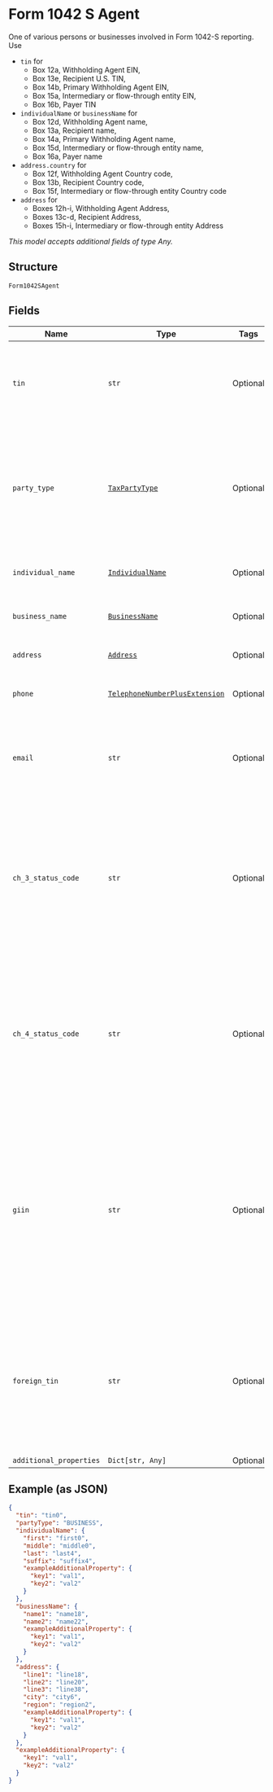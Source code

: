 
# Form 1042 S Agent

One of various persons or businesses involved in Form 1042-S reporting. Use

* `tin` for
  * Box 12a, Withholding Agent EIN,
  * Box 13e, Recipient U.S. TIN,
  * Box 14b, Primary Withholding Agent EIN,
  * Box 15a, Intermediary or flow-through entity EIN,
  * Box 16b, Payer TIN
* `individualName` or `businessName` for
  * Box 12d, Withholding Agent name,
  * Box 13a, Recipient name,
  * Box 14a, Primary Withholding Agent name,
  * Box 15d, Intermediary or flow-through entity name,
  * Box 16a, Payer name
* `address.country` for
  * Box 12f, Withholding Agent Country code,
  * Box 13b, Recipient Country code,
  * Box 15f, Intermediary or flow-through entity Country code
* `address` for
  * Boxes 12h-i, Withholding Agent Address,
  * Boxes 13c-d, Recipient Address,
  * Boxes 15h-i, Intermediary or flow-through entity Address

*This model accepts additional fields of type Any.*

## Structure

`Form1042SAgent`

## Fields

| Name | Type | Tags | Description |
|  --- | --- | --- | --- |
| `tin` | `str` | Optional | Issuer or recipient Tax Identification Number. Usually EIN for issuer and SSN for recipient |
| `party_type` | [`TaxPartyType`](../../doc/models/tax-party-type.md) | Optional | Type of issuer or recipient legal entity, as "BUSINESS" or "INDIVIDUAL". Commonly BUSINESS for issuer and INDIVIDUAL for recipient |
| `individual_name` | [`IndividualName`](../../doc/models/individual-name.md) | Optional | Individual issuer or recipient name |
| `business_name` | [`BusinessName`](../../doc/models/business-name.md) | Optional | Business issuer or recipient name |
| `address` | [`Address`](../../doc/models/address.md) | Optional | Issuer or recipient address |
| `phone` | [`TelephoneNumberPlusExtension`](../../doc/models/telephone-number-plus-extension.md) | Optional | Issuer or recipient telephone number |
| `email` | `str` | Optional | Issuer or recipient email address. (Additional information, not part of IRS forms) |
| `ch_3_status_code` | `str` | Optional | Ch. 3 status code,<br><br>* Box 12b, Withholding Agent,<br>* Box 13f, Recipient,<br>* Box 15b, Intermediary or flow-through entity,<br>* Box 16d, Payer |
| `ch_4_status_code` | `str` | Optional | Ch. 4 status code,<br><br>* Box 12c, Withholding Agent,<br>* Box 13g, Recipient,<br>* Box 15c, Intermediary or flow-through entity,<br>* Box 16e, Payer |
| `giin` | `str` | Optional | Agent's Global Intermediary Identification Number (GIIN),<br><br>* Box 12e, Withholding Agent,<br>* Box 13h, Recipient,<br>* Box 15e, Intermediary or flow-through entity,<br>* Box 16c, Payer |
| `foreign_tin` | `str` | Optional | Foreign tax identification number, if any,<br><br>* Box 12g, Withholding Agent,<br>* Box 13i, Recipient,<br>* Box 15g, Intermediary or flow-through entity |
| `additional_properties` | `Dict[str, Any]` | Optional | - |

## Example (as JSON)

```json
{
  "tin": "tin0",
  "partyType": "BUSINESS",
  "individualName": {
    "first": "first0",
    "middle": "middle0",
    "last": "last4",
    "suffix": "suffix4",
    "exampleAdditionalProperty": {
      "key1": "val1",
      "key2": "val2"
    }
  },
  "businessName": {
    "name1": "name18",
    "name2": "name22",
    "exampleAdditionalProperty": {
      "key1": "val1",
      "key2": "val2"
    }
  },
  "address": {
    "line1": "line18",
    "line2": "line20",
    "line3": "line38",
    "city": "city6",
    "region": "region2",
    "exampleAdditionalProperty": {
      "key1": "val1",
      "key2": "val2"
    }
  },
  "exampleAdditionalProperty": {
    "key1": "val1",
    "key2": "val2"
  }
}
```

